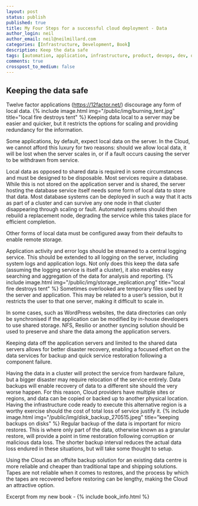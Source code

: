 ```yaml
---
layout: post
status: publish
published: true
title: My Four Steps for a successful cloud deployment - Data
author_login: neil
author_email: neil@neilmillard.com
categories: [Infrastructure, Development, Book]
description: Keep the data safe
tags: [automation, application, infrastructure, product, devops, dev, ops]
comments: true
crosspost_to_medium: false
---
```

Keeping the data safe
------------
Twelve factor applications (https://12factor.net/) discourage any form of local data.
{% include image.html
     img="/public/img/burning_tent.jpg"
     title="local fire destroys tent" %} 
Keeping data local to a server may be easier and quicker, but it restricts the options 
for scaling and providing redundancy for the information.

Some applications, by default, expect local data on the server. In the Cloud, we cannot 
afford this luxury for two reasons: should we allow local data, it will be lost when the 
server scales in, or if a fault occurs causing the server to be withdrawn from service.

Local data as opposed to shared data is required in some circumstances and must be 
designed to be disposable. Most services require a database. While this is not stored on 
the application server and is shared, the server hosting the database service itself 
needs some form of local data to store that data. Most database systems can be deployed 
in such a way that it acts as part of a cluster and can survive any one node in that 
cluster disappearing through scaling or fault. Automated systems should then rebuild a 
replacement node, degrading the service while this takes place for efficient completion.

Other forms of local data must be configured away from their defaults to enable remote 
storage.

Application activity and error logs should be streamed to a central logging service. This 
should be extended to all logging on the server, including system logs and application 
logs. Not only does this keep the data safe (assuming the logging service is itself a 
cluster), it also enables easy searching and aggregation of the data for analysis and 
reporting.
{% include image.html
     img="/public/img/storage_replication.png"
     title="local fire destroys tent" %} 
Sometimes overlooked are temporary files used by the server and application. This may be 
related to a user’s session, but it restricts the user to that one server, making it 
difficult to scale in.

In some cases, such as WordPress websites, the data directories can only be synchronised 
if the application can be modified by in-house developers to use shared storage. NFS, 
Resilio or another syncing solution should be used to preserve and share the data among 
the application servers.

Keeping data off the application servers and limited to the shared data servers allows for 
better disaster recovery, enabling a focused effort on the data services for backup and 
quick service restoration following a component failure.

Having the data in a cluster will protect the service from hardware failure, but a bigger 
disaster may require relocation of the service entirely. Data backups will enable recovery 
of data to a different site should the very worse happen. For this reason, Cloud providers 
have multiple sites or regions, and data can be copied or backed up to another physical 
location. Having the infrastructure code ready to execute this alternative region is a 
worthy exercise should the cost of total loss of service justify it.
{% include image.html
  img="/public/img/disk_backup_270515.jpeg"
  title="keeping backups on disks" %}
Regular backup of the data is important for micro restores. This is where only part of the 
data, otherwise known as a granular restore, will provide a point in time restoration 
following corruption or malicious data loss. The shorter backup interval reduces the actual 
data loss endured in these situations, but will take some thought to setup.

Using the Cloud as an offsite backup solution for an existing data centre is more reliable 
and cheaper than traditional tape and shipping solutions. Tapes are not reliable when it 
comes to restores, and the process by which the tapes are recovered before restoring can be 
lengthy, making the Cloud an attractive option.

Excerpt from my new book - 
{% include book_info.html %}

